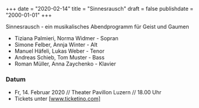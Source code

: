 ﻿+++
date = "2020-02-14"
title = "Sinnesrausch"
draft = false
publishdate = "2000-01-01"
+++

Sinnesrausch - ein musikalisches Abendprogramm für Geist und Gaumen

* Tiziana Palmieri, Norma Widmer - Sopran
* Simone Felber, Annja Winter - Alt
* Manuel Häfeli, Lukas Weber - Tenor
* Andreas Schieb, Tom Muster - Bass
* Roman Müller, Anna Zaychenko - Klavier

### Datum

* Fr, 14. Februar 2020 // Theater Pavillon Luzern  // 18.00 Uhr
* Tickets unter [www.ticketino.com]
